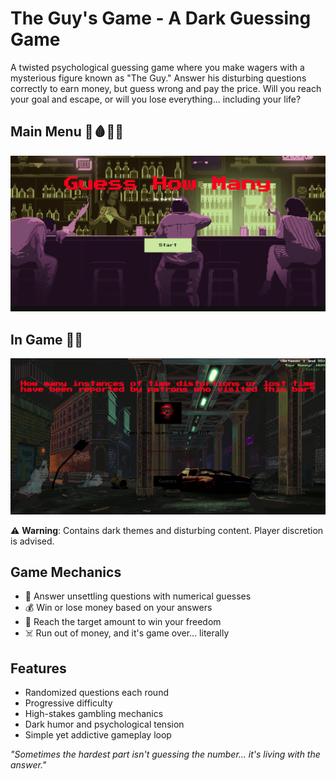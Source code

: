 # The Guy's Game - A Dark Guessing Game

A twisted psychological guessing game where you make wagers with a mysterious figure known as "The Guy." Answer his disturbing questions correctly to earn money, but guess wrong and pay the price. Will you reach your goal and escape, or will you lose everything... including your life?
## Main Menu 🦷🩸🔪💀
![The Guy's Game](./assets/mainmenu.png)

## In Game 🔪💀

![The Guy's Game](./assets/ingame.png)

⚠️ **Warning**: Contains dark themes and disturbing content. Player discretion is advised.

## Game Mechanics

- 🎲 Answer unsettling questions with numerical guesses
- 💰 Win or lose money based on your answers
- 🎯 Reach the target amount to win your freedom
- ☠️ Run out of money, and it's game over... literally

## Features

- Randomized questions each round
- Progressive difficulty
- High-stakes gambling mechanics
- Dark humor and psychological tension
- Simple yet addictive gameplay loop

*"Sometimes the hardest part isn't guessing the number... it's living with the answer."*
